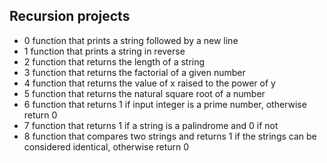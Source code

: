## Recursion projects
- 0 function that prints a string followed by a new line
- 1 function that prints a string in reverse
- 2 function that returns the length of a string
- 3 function that returns the factorial of a given number
- 4 function that returns the value of x raised to the power of y
- 5 function that returns the natural square root of a number
- 6 function that returns 1 if input integer is a prime number, otherwise
    return 0
- 7 function that returns 1 if a string is a palindrome and 0 if not
- 8 function that compares two strings and returns 1 if the strings can be
    considered identical, otherwise return 0